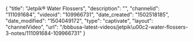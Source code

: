 {
    "title": "Jetpik&reg; Water Flossers",
    "description": "",
    "channelid": "111091684",
    "videoid": "109966731",
    "date_created": "1502518185",
    "date_modified": "1504049172",
    "type": "captivate",
    "layout": "channelVideo",
    "url": "\/bbbusa-latest-videos\/jetpik\u00c2-water-flossers-3-notes\/111091684-109966731"
}